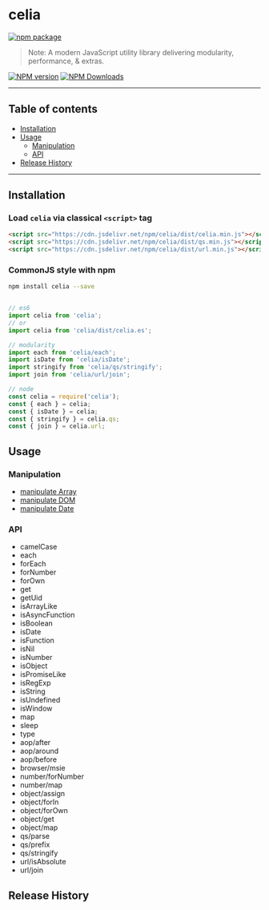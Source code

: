 # celia

[![npm package](https://nodei.co/npm/celia.png?downloads=true&downloadRank=true&stars=true)](https://www.npmjs.com/package/celia)

> Note:  A modern JavaScript utility library delivering modularity, performance, & extras.

[![NPM version](https://img.shields.io/npm/v/celia.svg?style=flat)](https://npmjs.org/package/celia) [![NPM Downloads](https://img.shields.io/npm/dm/celia.svg?style=flat)](https://npmjs.org/package/celia)

---

## Table of contents

  - [Installation](#Installation)
  - [Usage](#Usage)
    - [Manipulation](#Manipulation)
    - [API](#API)
  - [Release History](#Release-History)

---

## Installation

### Load `celia` via classical `<script>` tag

```html
<script src="https://cdn.jsdelivr.net/npm/celia/dist/celia.min.js"></script>
<script src="https://cdn.jsdelivr.net/npm/celia/dist/qs.min.js"></script>
<script src="https://cdn.jsdelivr.net/npm/celia/dist/url.min.js"></script>
```

### CommonJS style with npm

```bash
npm install celia --save
```

```javascript

// es6
import celia from 'celia';
// or
import celia from 'celia/dist/celia.es';

// modularity
import each from 'celia/each';
import isDate from 'celia/isDate';
import stringify from 'celia/qs/stringify';
import join from 'celia/url/join';

// node
const celia = require('celia');
const { each } = celia;
const { isDate } = celia;
const { stringify } = celia.qs;
const { join } = celia.url;

```

## Usage

### Manipulation

  - [manipulate Array](https://www.npmjs.com/package/kick-array)
  - [manipulate DOM](https://www.npmjs.com/package/kick-dom)
  - [manipulate Date](https://www.npmjs.com/package/kick-date)

### API

  - camelCase
  - each
  - forEach
  - forNumber
  - forOwn
  - get
  - getUid
  - isArrayLike
  - isAsyncFunction
  - isBoolean
  - isDate
  - isFunction
  - isNil
  - isNumber
  - isObject
  - isPromiseLike
  - isRegExp
  - isString
  - isUndefined
  - isWindow
  - map
  - sleep
  - type
  - aop/after
  - aop/around
  - aop/before
  - browser/msie
  - number/forNumber
  - number/map
  - object/assign
  - object/forIn
  - object/forOwn
  - object/get
  - object/map
  - qs/parse
  - qs/prefix
  - qs/stringify
  - url/isAbsolute
  - url/join
  
## Release History
